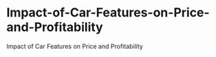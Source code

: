# Impact-of-Car-Features-on-Price-and-Profitability
Impact of Car Features on Price and Profitability
